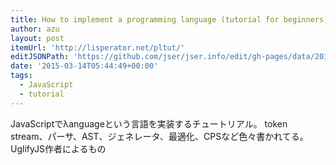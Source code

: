 ```yaml
---
title: How to implement a programming language (tutorial for beginners)
author: azu
layout: post
itemUrl: 'http://lisperator.net/pltut/'
editJSONPath: 'https://github.com/jser/jser.info/edit/gh-pages/data/2015/03/index.json'
date: '2015-03-14T05:44:49+00:00'
tags:
  - JavaScript
  - tutorial
---
```

JavaScriptでλanguageという言語を実装するチュートリアル。
token stream、パーサ、AST、ジェネレータ、最適化、CPSなど色々書かれてる。
UglifyJS作者によるもの
